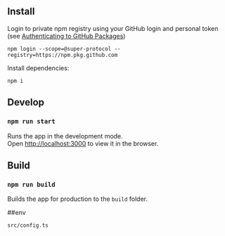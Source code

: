 ## Install

Login to private npm registry using your GitHub login and personal token (see [Authenticating to GitHub Packages](https://docs.github.com/en/packages/working-with-a-github-packages-registry/working-with-the-npm-registry#authenticating-to-github-packages))

```shell
npm login --scope=@super-protocol --registry=https://npm.pkg.github.com
```

Install dependencies:
```shell
npm i
```

## Develop
### `npm run start`

Runs the app in the development mode.\
Open [http://localhost:3000](http://localhost:3000) to view it in the browser.

## Build
### `npm run build`

Builds the app for production to the `build` folder.

##env
```
src/config.ts
```
